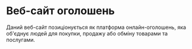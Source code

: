 # Веб-сайт оголошень
Даний веб-сайт позиціонується як платформа онлайн-оголошень, яка об'єднує людей
для покупки, продажу або обміну товарами та послугами.